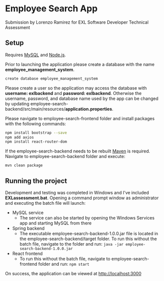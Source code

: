 # Employee Search App
Submission by Lorenzo Ramirez for EXL Software Developer Technical Assessment

## Setup
Requires [MySQL](https://www.mysql.com/downloads/) and [Node.js](https://nodejs.org/en/download/).

Prior to launching the application please create a database with the name **employee_management_system**.
```bash
create database employee_management_system
```
Please create a user so the application may access the database with **username: exlbackend** and **password: exlbackend**.
Otherwise the username, password, and database name used by the app can be changed by updating employee-search-backend/src/main/resources/**application.properties**.

Please navigate to employee-search-frontend folder and install packages with the following commands:
```bash
npm install bootstrap --save
npm add axios
npm install react-router-dom
```

If the employee-search-backend needs to be rebuilt [Maven](https://maven.apache.org/download.cgi) is required.
Navigate to employee-search-backend folder and execute:
```bash
mvn clean package
```

## Running the project
Development and testing was completed in Windows and I've included **EXLassessment.bat**. Opening a command prompt window as administrator and executing the batch file will launch:
 - MySQL service
   - The service can also be started by opening the Windows Services app and starting MySQL from there
 - Spring backend
   - The executable employee-search-backend-1.0.0.jar file is located in the employee-search-backend/target folder. To run this without the batch file, navigate to the folder and run: ```java -jar employee-search-backend-1.0.0.jar```
 - React frontend
   - To run this without the batch file, navigate to employee-search-frontend folder and run: ```npm start```


On success, the application can be viewed at [http://localhost:3000](http://localhost:3000)
